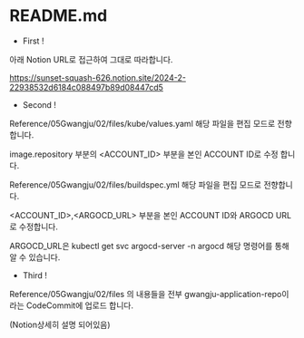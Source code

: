 # README.md

- First !
  
아래 Notion URL로 접근하여 그대로 따라합니다.

https://sunset-squash-626.notion.site/2024-2-22938532d6184c088497b89d08447cd5

- Second !
  
Reference/05Gwangju/02/files/kube/values.yaml 해당 파일을 편집 모드로 전향합니다.

image.repository 부분의 <ACCOUNT_ID> 부분을 본인 ACCOUNT ID로 수정 합니다.

Reference/05Gwangju/02/files/buildspec.yml 해당 파일을 편집 모드로 전향합니다.

<ACCOUNT_ID>,<ARGOCD_URL> 부분을 본인 ACCOUNT ID와 ARGOCD URL로 수정합니다.

ARGOCD_URL은 kubectl get svc argocd-server -n argocd 해당 명령어를 통해 알 수 있습니다.

- Third !
  
Reference/05Gwangju/02/files 의 내용들을 전부 gwangju-application-repo이라는 CodeCommit에 업로드 합니다.

(Notion상세히 설명 되어있음)
